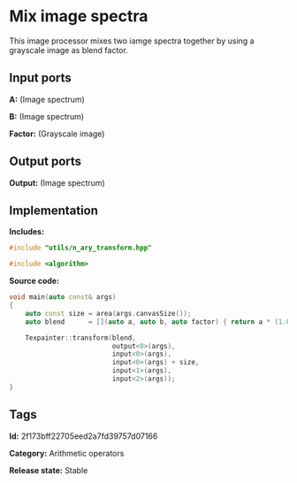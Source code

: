 # Mix image spectra

This image processor mixes two iamge spectra together by using a grayscale image as blend factor.

## Input ports

__A:__ (Image spectrum)

__B:__ (Image spectrum)

__Factor:__ (Grayscale image)

## Output ports

__Output:__ (Image spectrum)

## Implementation

__Includes:__ 

```c++
#include "utils/n_ary_transform.hpp"

#include <algorithm>
```

__Source code:__ 

```c++
void main(auto const& args)
{
	auto const size = area(args.canvasSize());
	auto blend      = [](auto a, auto b, auto factor) { return a * (1.0f - factor) + b * factor; };

	Texpainter::transform(blend,
	                      output<0>(args),
	                      input<0>(args),
	                      input<0>(args) + size,
	                      input<1>(args),
	                      input<2>(args));
}
```

## Tags

__Id:__ 2f173bff22705eed2a7fd39757d07166

__Category:__ Arithmetic operators

__Release state:__ Stable
